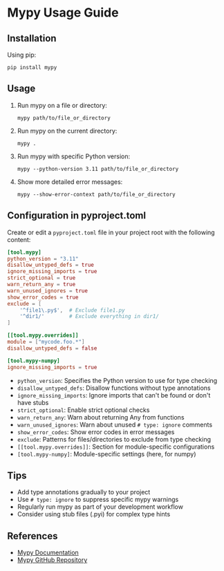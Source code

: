 # Mypy Usage Guide

## Installation

Using pip:
   ```
   pip install mypy
   ```

## Usage

1. Run mypy on a file or directory:
   ```
   mypy path/to/file_or_directory
   ```

2. Run mypy on the current directory:
   ```
   mypy .
   ```

3. Run mypy with specific Python version:
   ```
   mypy --python-version 3.11 path/to/file_or_directory
   ```

4. Show more detailed error messages:
   ```
   mypy --show-error-context path/to/file_or_directory
   ```

## Configuration in pyproject.toml

Create or edit a `pyproject.toml` file in your project root with the following content:

```toml
[tool.mypy]
python_version = "3.11"
disallow_untyped_defs = true
ignore_missing_imports = true
strict_optional = true
warn_return_any = true
warn_unused_ignores = true
show_error_codes = true
exclude = [
    '^file1\.py$',  # Exclude file1.py
    '^dir1/'        # Exclude everything in dir1/
]

[[tool.mypy.overrides]]
module = ["mycode.foo.*"]
disallow_untyped_defs = false

[tool.mypy-numpy]
ignore_missing_imports = true
```


- `python_version`: Specifies the Python version to use for type checking
- `disallow_untyped_defs`: Disallow functions without type annotations
- `ignore_missing_imports`: Ignore imports that can't be found or don't have stubs
- `strict_optional`: Enable strict optional checks
- `warn_return_any`: Warn about returning Any from functions
- `warn_unused_ignores`: Warn about unused `# type: ignore` comments
- `show_error_codes`: Show error codes in error messages
- `exclude`: Patterns for files/directories to exclude from type checking
- `[[tool.mypy.overrides]]`: Section for module-specific configurations
- `[tool.mypy-numpy]`: Module-specific settings (here, for numpy)

## Tips

- Add type annotations gradually to your project
- Use `# type: ignore` to suppress specific mypy warnings
- Regularly run mypy as part of your development workflow
- Consider using stub files (.pyi) for complex type hints

## References

- [Mypy Documentation](https://mypy.readthedocs.io/)
- [Mypy GitHub Repository](https://github.com/python/mypy)
```